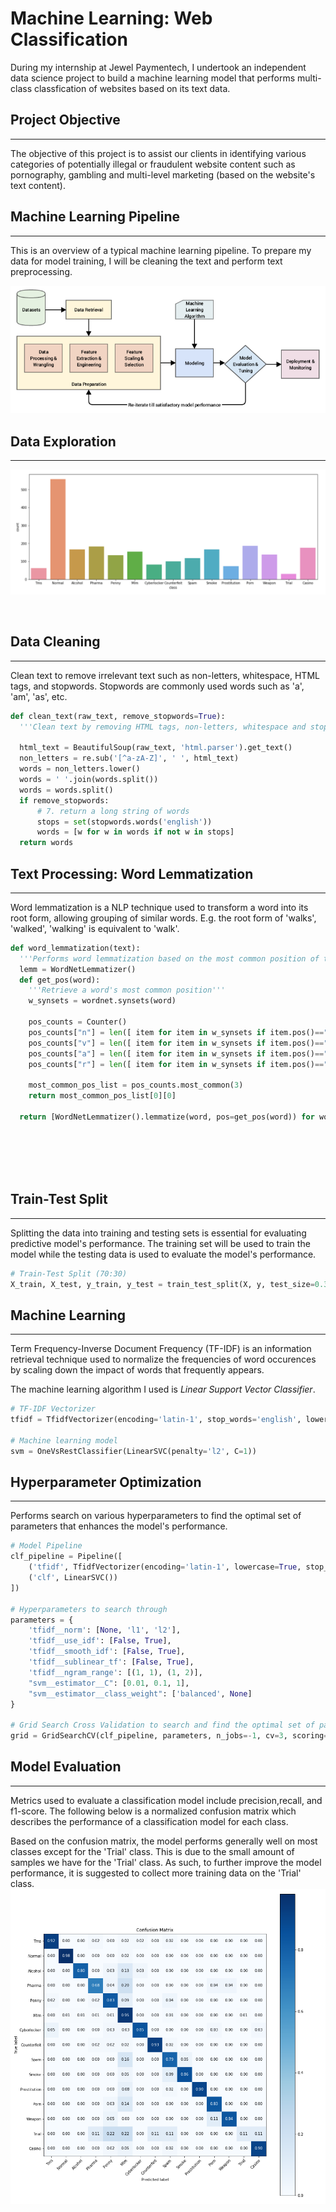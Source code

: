 # Machine Learning: Web Classification
During my internship at Jewel Paymentech, I undertook an independent data science project to build a machine learning model that performs multi-class classfication of websites based on its text data.

## Project Objective
------
The objective of this project is to assist our clients in identifying various categories of potentially illegal or fraudulent website content such as pornography, gambling and multi-level marketing (based on the website's text content).

## Machine Learning Pipeline
------
This is an overview of a typical machine learning pipeline. To prepare my data for model training, I will be cleaning the text and perform text preprocessing.

![](machine-learning-pipeline.png)

## Data Exploration
------
![](class-distribution.png)

</br>

## Data Cleaning
------
Clean text to remove irrelevant text such as non-letters, whitespace, HTML tags, and stopwords. Stopwords are commonly used words such as 'a', 'am', 'as', etc.
```python
def clean_text(raw_text, remove_stopwords=True):
  '''Clean text by removing HTML tags, non-letters, whitespace and stopwords (common words).'''

  html_text = BeautifulSoup(raw_text, 'html.parser').get_text()
  non_letters = re.sub('[^a-zA-Z]', ' ', html_text)
  words = non_letters.lower()
  words = ' '.join(words.split())
  words = words.split()
  if remove_stopwords:
      # 7. return a long string of words
      stops = set(stopwords.words('english'))
      words = [w for w in words if not w in stops]
  return words
```

## Text Processing: Word Lemmatization
------
Word lemmatization is a NLP technique used to transform a word into its root form, allowing grouping of similar words. E.g. the root form of 'walks', 'walked', 'walking' is equivalent to 'walk'.
```python
def word_lemmatization(text):
  '''Performs word lemmatization based on the most common position of the word'''
  lemm = WordNetLemmatizer()
  def get_pos(word):
    '''Retrieve a word's most common position'''
    w_synsets = wordnet.synsets(word)

    pos_counts = Counter()
    pos_counts["n"] = len([ item for item in w_synsets if item.pos()=="n"])
    pos_counts["v"] = len([ item for item in w_synsets if item.pos()=="v"])
    pos_counts["a"] = len([ item for item in w_synsets if item.pos()=="a"])
    pos_counts["r"] = len([ item for item in w_synsets if item.pos()=="r"])
		
    most_common_pos_list = pos_counts.most_common(3)
    return most_common_pos_list[0][0]
  
  return [WordNetLemmatizer().lemmatize(word, pos=get_pos(word)) for word in nltk.word_tokenize(text)]
```
</br></br></br></br>

## Train-Test Split
------
Splitting the data into training and testing sets is essential for evaluating predictive model's performance. The training set will be used to train the model while the testing data is used to evaluate the model's performance.
```python
# Train-Test Split (70:30)
X_train, X_test, y_train, y_test = train_test_split(X, y, test_size=0.3, random_state=1, stratify=y, shuffle=True)
```

## Machine Learning
------
Term Frequency-Inverse Document Frequency (TF-IDF) is an information retrieval technique used to normalize the frequencies of word occurences by scaling down the impact of words that frequently appears. 

The machine learning algorithm I used is _Linear Support Vector Classifier_.
```python
# TF-IDF Vectorizer
tfidf = TfidfVectorizer(encoding='latin-1', stop_words='english', lowercase=True, smooth_idf=False, sublinear_tf=True, use_idf=True))

# Machine learning model
svm = OneVsRestClassifier(LinearSVC(penalty='l2', C=1))
```

## Hyperparameter Optimization
------
Performs search on various hyperparameters to find the optimal set of parameters that enhances the model's performance.
```python
# Model Pipeline
clf_pipeline = Pipeline([
    ('tfidf', TfidfVectorizer(encoding='latin-1', lowercase=True, stop_words='english'),
    ('clf', LinearSVC())
])

# Hyperparameters to search through
parameters = {
    'tfidf__norm': [None, 'l1', 'l2'],
    'tfidf__use_idf': [False, True],
    'tfidf__smooth_idf': [False, True],
    'tfidf__sublinear_tf': [False, True],
    'tfidf__ngram_range': [(1, 1), (1, 2)],
    "svm__estimator__C": [0.01, 0.1, 1],
    "svm__estimator__class_weight": ['balanced', None]
}

# Grid Search Cross Validation to search and find the optimal set of parameters with the best validation score
grid = GridSearchCV(clf_pipeline, parameters, n_jobs=-1, cv=3, scoring='f1_weighted')
```

## Model Evaluation
------
Metrics used to evaluate a classification model include precision,recall, and f1-score. The following below is a normalized confusion matrix which describes the performance of a classification model for each class.

Based on the confusion matrix, the model performs generally well on most classes except for the 'Trial' class. This is due to the small amount of samples we have for the 'Trial' class. As such, to further improve the model performance, it is suggested to collect more training data on the 'Trial' class.
![](confusion_matrix.png)